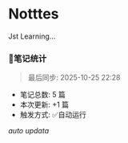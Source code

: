 # Notttes
Jst Learning...














### 🚀笔记统计
> 最后同步: 2025-10-25 22:28

- 笔记总数: 5 篇
- 本次更新: +1 篇
- 触发方式: ✅自动运行

*auto updata*
